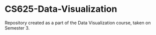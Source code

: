 # CS625-Data-Visualization


Repository created as a part of the Data Visualization course, taken on Semester 3.
